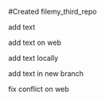 ﻿#Created filemy_third_repo

add text

add text on web

add text locally

add text in new branch

fix conflict on web
 